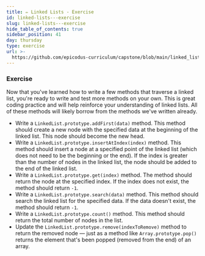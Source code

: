 ```yaml
---
title: ✏️ Linked Lists - Exercise
id: linked-lists---exercise
slug: linked-lists---exercise
hide_table_of_contents: true
sidebar_position: 41
day: thursday
type: exercise
url: >-
  https://github.com/epicodus-curriculum/capstone/blob/main/linked_lists_exercise.md
---
```


### Exercise

Now that you've learned how to write a few methods that traverse a linked list, you're ready to write and test more methods on your own. This is great coding practice and will help reinforce your understanding of linked lists. All of these methods will likely borrow from the methods we've written already.

* Write a `LinkedList.prototype.addFirst(data)` method. This method should create a new node with the specified data at the beginning of the linked list. This node should become the new head.
* Write a `LinkedList.prototype.insertAtIndex(index)` method. This method should insert a node at a specified point of the linked list (which does not need to be the beginning or the end). If the index is greater than the number of nodes in the linked list, the node should be added to the end of the linked list.
* Write a `LinkedList.prototype.get(index)` method. The method should return the node at the specified index. If the index does not exist, the method should return `-1`.
* Write a `LinkedList.prototype.search(data)` method. This method should search the linked list for the specified data. If the data doesn't exist, the method should return `-1`.
* Write a `LinkedList.prototype.count()` method. This method should return the total number of nodes in the list.
* Update the `LinkedList.prototype.remove(indexToRemove)` method to return the removed node — just as a method like `Array.prototype.pop()` returns the element that's been popped (removed from the end) of an array.